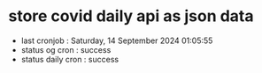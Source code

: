 # store covid daily api as json data

- last cronjob : Saturday, 14 September 2024 01:05:55
- status og cron : success
- status daily cron : success
      
      